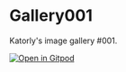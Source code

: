 # Gallery001
Katorly's image gallery #001.

[![Open in Gitpod](https://gitpod.io/button/open-in-gitpod.svg)](https://gitpod.io/#https://github.com/katorly/Gallery001)